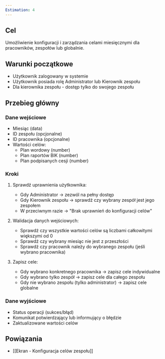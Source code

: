 ```yaml
---
Estimation: 4
---
```


## Cel

Umożliwienie konfiguracji i zarządzania celami miesięcznymi dla pracowników, zespołów lub globalnie.

## Warunki początkowe

- Użytkownik zalogowany w systemie
- Użytkownik posiada rolę Administrator lub Kierownik zespołu
- Dla kierownika zespołu - dostęp tylko do swojego zespołu

## Przebieg główny

### Dane wejściowe

- Miesiąc (data)
- ID zespołu (opcjonalne)
- ID pracownika (opcjonalne)
- Wartości celów:
  - Plan wordowy (number)
  - Plan raportów BIK (number)
  - Plan podpisanych cesji (number)

### Kroki

1. Sprawdź uprawnienia użytkownika:
   - Gdy Administrator → zezwól na pełny dostęp
   - Gdy Kierownik zespołu → sprawdź czy wybrany zespół jest jego zespołem
   - W przeciwnym razie → "Brak uprawnień do konfiguracji celów"

2. Walidacja danych wejściowych:
   - Sprawdź czy wszystkie wartości celów są liczbami całkowitymi większymi od 0
   - Sprawdź czy wybrany miesiąc nie jest z przeszłości
   - Sprawdź czy pracownik należy do wybranego zespołu (jeśli wybrano pracownika)

3. Zapisz cele:
   - Gdy wybrano konkretnego pracownika → zapisz cele indywidualne
   - Gdy wybrano tylko zespół → zapisz cele dla całego zespołu
   - Gdy nie wybrano zespołu (tylko administrator) → zapisz cele globalne

### Dane wyjściowe

- Status operacji (sukces/błąd)
- Komunikat potwierdzający lub informujący o błędzie
- Zaktualizowane wartości celów

## Powiązania

- [[Ekran - Konfiguracja celów zespołu]]

